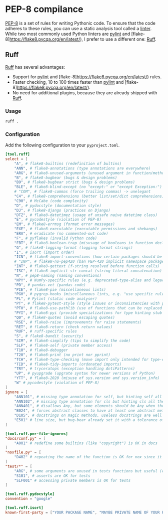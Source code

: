 # PEP-8 compilance

[PEP-8](https://peps.python.org/pep-0008/) is a set of rules for writing Pythonic code. To ensure that the code adheres to these rules, you can use a static analysis tool called a [linter](https://en.wikipedia.org/wiki/Lint_(software)). While two most commonly used Python linters are [pylint](https://pypi.org/project/pylint/) and [flake-8]https://flake8.pycqa.org/en/latest/), I prefer to use a different one: [Ruff](#ruff).

## Ruff

[Ruff](https://beta.ruff.rs/docs/) has several advantages:
- Support for [pylint](https://pypi.org/project/pylint/) and [flake-8]https://flake8.pycqa.org/en/latest/) rules.
- Faster checking, 10 to 100 times faster than [pylint](https://pypi.org/project/pylint/) and [flake-8]https://flake8.pycqa.org/en/latest/).
- No need for additional plugins, because they are already shipped with [Ruff](https://beta.ruff.rs/docs/).

### Usage

```sh
ruff .
```

### Configuration

Add the following configuration to your `pyproject.toml`.

```toml
[tool.ruff]
select = [
    "A", # flake8-builtins (redefinition of bultins)
    "ANN", # flake8-annotations (type annotations are everywhere)
    "ARG", # flake8-unused-arguments (unused argument in function/method/class/lambda)
    "B", # flake8-bugbear (bugs & design problems)
    "B9", # flake8-bugbear strict (bugs & design problems)
    "BLE", # flake8-blind-except (no "except:" or "except Exception:")
    # "COM", # flake8-commas (force trailing commas) -> unelegant
    "C4", # flake8-comprehensions (better list/set/dict comprehensions)
    "C90", # McCabe (code complexity)
    "D", # pydocstyle (documentation style)
    "DJ", # flake8-django (practices on Django)
    "DTZ", # flake8-datetimez (usage of unsafe naive datetime class)
    "E", # pycodestyle (violation of PEP-8)
    "EM", # flake8-errmsg (format error messages)
    "EXE", # flake8-executable (executable permissions and shebangs)
    "ERA", # eradicate (no commented-out code)
    "F", # pyflakes (invalid Python code)
    "FBT", # flake8-boolean-trap (misusage of booleans in function declaration & calls)
    "G", # flake8-logging-format (logging format strings)
    "I", # isort (import order)
    "ICN", # flake8-import-conventions (how certain packages should be imported or aliased)
    # "INP", # flake8-no-pep420 (ban PEP-420 implicit namespace packages) -> long live implicit namespace packages!
    "INT", # flake8-gettext (f-string resolved before function calls)
    "ISC", # flake8-implicit-str-concat (string literal concatenation)
    "N", # pep8-naming (naming conventions)
    "NPY", # NumPy-specific rules (e.g. deprecated-type-alias and legacy-random)
    "PD", # pandas-vet (pandas code)
    "PIE", # flake8-pie (miscellaneous lints)
    "PGH", # pygrep-hooks (miscellaneous lints, e.g. "use specific rule codes when using noqa")
    "PL", # Pylint (static code analyser)
    "PT", # flake8-pytest-style (style issues or inconsistencies with pytest-based tests)
    "PTH", # flake8-use-pathlib (use of functions that can be replaced by pathlib module)
    "PYI", # flake8-pyi (provide specializations for type hinting stub files)
    "Q0", # flake8-quotes (avoid escaping quotes)
    "RSE", # flake8-raise (improvements for raise statements)
    "RET", # flake8-return (check return values)
    "RUF", # ruff-specific rules
    "S", # flake8-bandit (security)
    "SIM", # flake8-simplify (tips to simplify the code)
    "SLF", # flake8-self (private member access)
    "T10", # flake8-debugger
    "T20", # flake8-print (no print nor pprint)
    "TCH", # flake8-type-checking (move import only intended for type-checking in "if TYPE_CHECKING" blocs)
    "TID", # flake8-tidy-imports (ordonated imports)
    "TRY", # tryceratops (exception handling AntiPatterns)
    "UP", # pyupgrade (upgrate syntax for newer versions of Python)
    "YTT", # flake8-2020 (misuse of sys.version and sys.version_info)
    "W" # pycodestyle (violation of PEP-8)
]
ignore = [
    "ANN101", # missing type annotation for self, but hinting self all the time is useless
    "ANN102", # missing type annotation for cls but hinting cls all the time is useless
    "ANN401", # disallows Any, but some elements should be Any when they are external
    "B024", # forces abstract classes to have at least one abstract method, but sometimes a class is virtually abstract
    "D105", # docstrings on magic methods, useless docstrings are well known 
    "E501" # line size, but bug-bear already set it with a tolerance of 10% (B950)
]

[tool.ruff.per-file-ignores]
"docs/conf.py" = [
    "A001" # redefine some builtins (like "copyright") is OK in docs
]
"noxfile.py" = [
    "D402" # repeating the name of the function is OK for nox since it's to display it to the user
]
"test/*" = [
    "ARG", # some arguments are unused in tests functions but useful (e.g. mocks)
    "S101", # asserts are OK for tests
    "SLF001" # accessing private members is OK for tests
]

[tool.ruff.pydocstyle]
convention = "google"

[tool.ruff.isort]
known-first-party = ["YOUR PACKAGE NAME", "MAYBE PRIVATE NAME OF YOUR PACKAGE"]
```
